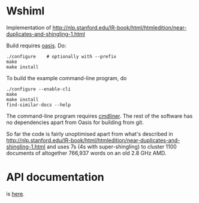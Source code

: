 Wshiml
======

Implementation of
http://nlp.stanford.edu/IR-book/html/htmledition/near-duplicates-and-shingling-1.html

Build requires [oasis](http://oasis.forge.ocamlcore.org/index.html). Do:

    ./configure    # optionally with --prefix
    make
    make install

To build the example command-line program, do

    ./configure --enable-cli
    make
    make install
    find-similar-docs --help

The command-line program requires
[cmdliner](http://erratique.ch/software/cmdliner). The rest of the
software has no dependencies apart from Oasis for building from git.

So far the code is fairly unoptimised apart from what's described
in
http://nlp.stanford.edu/IR-book/html/htmledition/near-duplicates-and-shingling-1.html
and uses 7s (4s with super-shingling) to cluster 1100 documents of
altogether 766,937 words on an old 2.8 GHz AMD.

API documentation
=================

is [here](http://unhammer.github.io/wshiml/).
